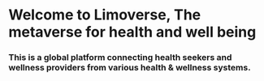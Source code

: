 # Welcome to Limoverse, The metaverse for health and well being

### This is a global platform connecting health seekers and wellness providers from various health & wellness systems.
